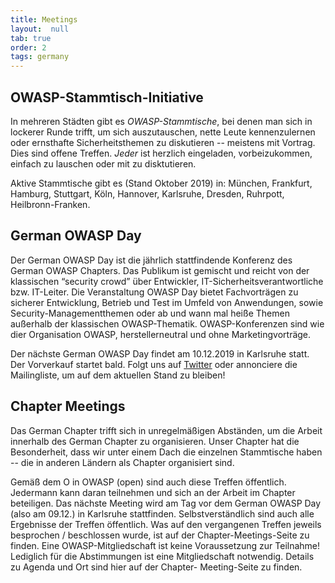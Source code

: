 ```yaml
---
title: Meetings
layout:  null
tab: true
order: 2
tags: germany
---
```


## OWASP-Stammtisch-Initiative

In mehreren Städten gibt es _OWASP-Stammtische_, bei denen man sich in
lockerer Runde trifft, um sich auszutauschen, nette Leute kennenzulernen
oder ernsthafte Sicherheitsthemen zu diskutieren -- meistens mit
Vortrag. Dies sind offene Treffen. _Jeder_ ist herzlich eingeladen,
vorbeizukommen, einfach zu lauschen oder mit zu disktutieren.

Aktive Stammtische gibt es (Stand Oktober 2019) in: München, Frankfurt, 
Hamburg, Stuttgart, Köln,  Hannover, Karlsruhe, Dresden, Ruhrpott,
Heilbronn-Franken.

## German OWASP Day

Der German OWASP Day ist die jährlich stattfindende Konferenz des German
OWASP Chapters. Das Publikum ist gemischt und reicht von der klassischen “security
crowd” über Entwickler, IT-Sicherheitsverantwortliche bzw. IT-Leiter. Die Veranstaltung 
OWASP Day bietet Fachvorträgen zu sicherer Entwicklung, Betrieb und Test im
Umfeld von Anwendungen, sowie Security-Managementthemen oder ab und wann
mal heiße Themen außerhalb der klassischen OWASP-Thematik. OWASP-Konferenzen
sind wie dier Organisation OWASP, herstellerneutral und ohne Marketingvorträge.

Der nächste German OWASP Day findet am 10.12.2019 in Karlsruhe statt.
Der Vorverkauf startet bald. Folgt uns auf [Twitter](https://www.twitter.com/OWASP_de) 
oder annonciere die Mailingliste, um auf dem aktuellen Stand zu bleiben!

## Chapter Meetings

Das German Chapter trifft sich in unregelmäßigen Abständen, um die
Arbeit innerhalb des German Chapter zu organisieren. Unser Chapter hat
die Besonderheit, dass wir unter einem Dach die einzelnen Stammtische
haben -- die in anderen Ländern als Chapter organisiert sind. 

Gemäß dem O in OWASP (open) sind auch diese Treffen öffentlich. Jedermann
kann daran teilnehmen und sich an der Arbeit im Chapter beteiligen. Das
nächste Meeting wird am Tag vor dem German OWASP Day (also am 09.12.) in
Karlsruhe stattfinden. Selbstverständlich sind auch alle Ergebnisse der
Treffen öffentlich. Was auf den vergangenen Treffen jeweils besprochen /
beschlossen wurde, ist auf der Chapter-Meetings-Seite zu finden. Eine
OWASP-Mitgliedschaft ist keine Voraussetzung zur Teilnahme! Lediglich
für die Abstimmungen ist eine Mitgliedschaft notwendig. Details zu
Agenda und Ort sind hier auf der Chapter- Meeting-Seite zu finden.
